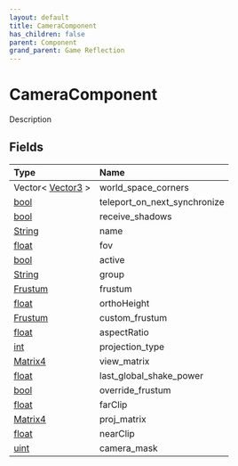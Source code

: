 ```yaml
---
layout: default
title: CameraComponent
has_children: false
parent: Component
grand_parent: Game Reflection
---
```

# CameraComponent
Description 

## Fields
| Type | Name |
|:-------------|:--------------|
| Vector< [Vector3](/game-reflection/classes/vector3.md) > | world_space_corners |
| [bool](/game-reflection/components/bool.md) | teleport_on_next_synchronize |
| [bool](/game-reflection/components/bool.md) | receive_shadows |
| [String](/game-reflection/components/string.md) | name |
| [float](/game-reflection/components/float.md) | fov |
| [bool](/game-reflection/components/bool.md) | active |
| [String](/game-reflection/components/string.md) | group |
| [Frustum](/game-reflection/components/frustum.md) | frustum |
| [float](/game-reflection/components/float.md) | orthoHeight |
| [Frustum](/game-reflection/components/frustum.md) | custom_frustum |
| [float](/game-reflection/components/float.md) | aspectRatio |
| [int](/game-reflection/enums/int.md) | projection_type |
| [Matrix4](/game-reflection/components/matrix4.md) | view_matrix |
| [float](/game-reflection/components/float.md) | last_global_shake_power |
| [bool](/game-reflection/components/bool.md) | override_frustum |
| [float](/game-reflection/components/float.md) | farClip |
| [Matrix4](/game-reflection/components/matrix4.md) | proj_matrix |
| [float](/game-reflection/components/float.md) | nearClip |
| [uint](/game-reflection/components/uint.md) | camera_mask |
